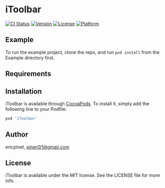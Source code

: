 # iToolbar

[![CI Status](http://img.shields.io/travis/ericpinet/iToolbar.svg?style=flat)](https://travis-ci.org/ericpinet/iToolbar)
[![Version](https://img.shields.io/cocoapods/v/iToolbar.svg?style=flat)](http://cocoapods.org/pods/iToolbar)
[![License](https://img.shields.io/cocoapods/l/iToolbar.svg?style=flat)](http://cocoapods.org/pods/iToolbar)
[![Platform](https://img.shields.io/cocoapods/p/iToolbar.svg?style=flat)](http://cocoapods.org/pods/iToolbar)

## Example

To run the example project, clone the repo, and run `pod install` from the Example directory first.

## Requirements

## Installation

iToolbar is available through [CocoaPods](http://cocoapods.org). To install
it, simply add the following line to your Podfile:

```ruby
pod 'iToolbar'
```

## Author

ericpinet, pineri01@gmail.com

## License

iToolbar is available under the MIT license. See the LICENSE file for more info.
